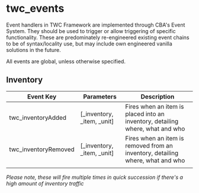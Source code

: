 # twc_events

Event handlers in TWC Framework are implemented through CBA's Event System. They should be used to trigger or allow triggering of specific functionality. These are predominately re-engineered existing event chains to be of syntax/locality use, but may include own engineered vanilla solutions in the future.

All events are global, unless otherwise specified.

## Inventory
| Event Key          | Parameters | Description |
|--------------------|------------|-------------|
| twc_inventoryAdded | [_inventory, _item, _unit] | Fires when an item is placed into an inventory, detailing where, what and who |
| twc_inventoryRemoved | [_inventory, _item, _unit] | Fires when an item is removed from an inventory, detailing where, what and who |
| | | | |

_Please note, these will fire multiple times in quick succession if there's a high amount of inventory traffic_